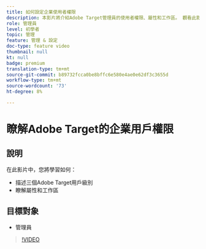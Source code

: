 ```yaml
---
title: 如何設定企業使用者權限
description: 本影片將介紹Adobe Target管理員的使用者權限、屬性和工作區。 觀看此影片，瞭解不同的使用者層級，以及如何使用屬性和工作區來控制使用者存取。
role: 管理員
level: 初學者
topic: 管理
feature: 管理 & 設定
doc-type: feature video
thumbnail: null
kt: null
badge: premium
translation-type: tm+mt
source-git-commit: b89732fcca0be8bffc6e580e4ae0e62df3c3655d
workflow-type: tm+mt
source-wordcount: '73'
ht-degree: 8%

---
```



# 瞭解Adobe Target的企業用戶權限

## 說明

在此影片中，您將學習如何：

* 描述三個Adobe Target用戶級別
* 瞭解屬性和工作區

## 目標對象

* 管理員

>[!VIDEO](https://video.tv.adobe.com/v/19042/?quality=12)